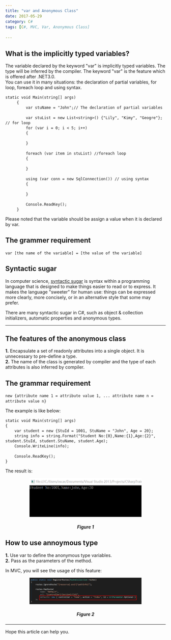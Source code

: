 ```yaml
---
title: "var and Anonymous Class"
date: 2017-05-29
category: C#
tags: [C#, MVC, Var, Anonymous Class]

---
```


## What is the implicitly typed variables?

The variable declared by the keyword "var" is implicitly typed variables. The type will be inferred by the compiler. The keyword "var" is the feature which is offered after .NET3.0.  
You can use it in many situations: the declaration of partial variables, for loop, foreach loop and using syntax.  

    static void Main(string[] args)
         {
             var stuName = "John";// The declaration of partial variables
             
             var stuList = new List<string>() {"Lily", "Kimy", "Geogre"}; // for loop
             for (var i = 0; i < 5; i++)  
             {
                 
             }
             
             foreach (var item in stuList) //foreach loop
             {
                 
             }
             
             using (var conn = new SqlConnection()) // using syntax
             {
                 
             }
         
             Console.ReadKey();
         }

Please noted that the variable should be assign a value when it is declared by var.  
 
## The grammer requirement
`var [the name of the variable] = [the value of the variable]`

## Syntactic sugar

In computer science, [syntactic sugar](https://en.wikipedia.org/wiki/Syntactic_sugar) is syntax within a programming language that is designed to make things easier to read or to express. It makes the language "sweeter" for human use: things can be expressed more clearly, more concisely, or in an alternative style that some may prefer.

There are many syntactic sugar in C#, such as object & collection initializers, automatic properties and anonymous types.  

***

## The features of the anonymous class
**1.** Encapsulate a set of readonly attributes into a single object. It is unnecessary to pre-define a type.  
**2.** The name of the class is generated by compiler and the type of each attributes is also inferred by compiler.  

## The grammar requirement
`new {attribute name 1 = attribute value 1, ... attribute name n = attribute value n}`

The example is like below:  

    static void Main(string[] args)
    {
        var student = new {StuId = 1001, StuName = "John", Age = 20};
        string info = string.Format("Student No:{0},Name:{1},Age:{2}", student.StuId, student.StuName, student.Age);
        Console.WriteLine(info);
        
        Console.ReadKey();
    }

The result is:  


<p align="center">
<img src="/images/post/20170529002.png" alt="result of anonymous class" width="70%"  /><br/>
<center><h5><b>Figure 1</b></h5></center>
</p>



## How to use annoymous type
**1.** Use var to define the anonymous type variables.  
**2.** Pass as the parameters of the method.  

In MVC, you will see the usage of this feature:  

<p align="center">
<img src="/images/post/20170529001.png" alt="annoymous type" width="70%"  /><br/>
<center><h5><b>Figure 2</b></h5></center>
</p>


***

Hope this article can help you.  
